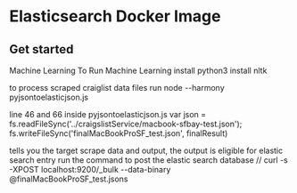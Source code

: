 # Elasticsearch Docker Image
## Get started

Machine Learning 
To Run Machine Learning
install python3 
install nltk


to process scraped craiglist data files run 
node --harmony pyjsontoelasticjson.js

line 46 and 66 inside pyjsontoelasticjson.js
var json = fs.readFileSync('../craigslistService/macbook-sfbay-test.json');
fs.writeFileSync('finalMacBookProSF_test.json', finalResult)


tells you the target scrape data and output, the output is eligible for elastic search entry
run the command to post the elastic search database
// curl -s -XPOST localhost:9200/_bulk --data-binary @finalMacBookProSF_test.jsons

